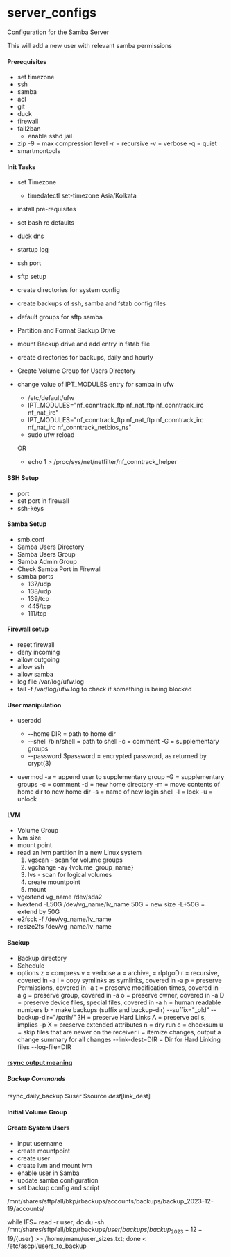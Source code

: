 # server_configs
Configuration for the Samba Server

This will add a new user with relevant samba permissions


#### Prerequisites

- set timezone
- ssh
- samba
- acl
- git
- duck
- firewall
- fail2ban
    - enable sshd jail
- zip
    -9 = max compression level
    -r = recursive
    -v = verbose
    -q = quiet
- smartmontools

#### Init Tasks 
- set Timezone
    - timedatectl set-timezone Asia/Kolkata
- install pre-requisites
- set bash rc defaults
- duck dns
- startup log
- ssh port
- sftp setup
- create directories for system config
- create backups of ssh, samba and fstab config files
- default groups for sftp samba
- Partition and Format Backup Drive
- mount Backup drive and add entry in fstab file
- create directories for backups, daily and hourly
- Create Volume Group for Users Directory
- change value of IPT_MODULES entry for samba in ufw 
    - /etc/default/ufw
    - IPT_MODULES="nf_conntrack_ftp nf_nat_ftp nf_conntrack_irc nf_nat_irc"
    - IPT_MODULES="nf_conntrack_ftp nf_nat_ftp nf_conntrack_irc nf_nat_irc nf_conntrack_netbios_ns"
    - sudo ufw reload

    OR

    - echo 1 > /proc/sys/net/netfilter/nf_conntrack_helper


#### SSH Setup
- port
- set port in firewall
- ssh-keys


#### Samba Setup
- smb.conf
- Samba Users Directory
- Samba Users Group
- Samba Admin Group
- Check Samba Port in Firewall
- samba ports
    - 137/udp
    - 138/udp
    - 139/tcp
    - 445/tcp
    - 111/tcp

#### Firewall setup
- reset firewall
- deny incoming
- allow outgoing
- allow ssh
- allow samba
- log file /var/log/ufw.log
- tail -f /var/log/ufw.log to check if something is being blocked




#### User manipulation
- useradd
    - --home DIR = path to home dir
    - --shell /bin/shell = path to shell
    -c = comment
    -G = supplementary groups
    - --password $password = encrypted password, as returned by crypt(3)

- usermod
    -a = append user to supplementary group
    -G = supplementary groups
    -c = comment
    -d = new home directory
    -m = move contents of home dir to new home dir
    -s = name of new login shell
    -l = lock
    -u = unlock




#### LVM
- Volume Group
- lvm size
- mount point
- read an lvm partition in a new Linux system
    1. vgscan - scan for volume groups
    2. vgchange -ay {volume_group_name}
    3. lvs - scan for logical volumes
    4. create mountpoint
    5. mount
- vgextend vg_name /dev/sda2
- lvextend -L50G /dev/vg_name/lv_name
    50G = new size
    -L+50G = extend by 50G
- e2fsck -f /dev/vg_name/lv_name
- resize2fs /dev/vg_name/lv_name

#### Backup
- Backup directory
- Schedule
- options
    z = compress
    v = verbose
    a = archive, = rlptgoD
        r = recursive, covered in -a
        l = copy symlinks as symlinks, covered in -a
        p = preserve Permissions, covered in -a
        t = preserve modification times, covered in -a
        g = preserve group, covered in -a
        o = preserve owner, covered in -a
        D = preserve device files, special files, covered in -a
    h = human readable numbers
    b = make backups (suffix and backup-dir)
        --suffix="_old"
        --backup-dir="/path/"
    ?H = preserve Hard Links
    A = preserve acl's, implies -p
    X = preserve extended attributes
    n = dry run
    c = checksum
    u = skip files that are newer on the receiver
    i = itemize changes, output a change summary for all changes
    --link-dest=DIR = Dir for Hard Linking files
    --log-file=DIR
#### [rsync output meaning](http://www.staroceans.org/e-book/understanding-the-output-of-rsync-itemize-changes.html)

##### Backup Commands

rsync_daily_backup $user $source $dest [$link_dest]

#### Initial Volume Group




#### Create System Users
- input username
- create mountpoint
- create user
- create lvm and mount lvm
- enable user in Samba
- update samba configuration
- set backup config and script




/mnt/shares/sftp/all/bkp/rbackups/accounts/backups/backup_2023-12-19/accounts/

while IFS= read -r user; do du -sh /mnt/shares/sftp/all/bkp/rbackups/${user}/backups/backup_2023-12-19/${user} >> /home/manu/user_sizes.txt; done < /etc/ascpl/users_to_backup